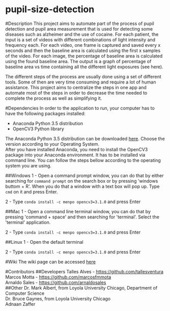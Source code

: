 # pupil-size-detection

#Description
This project aims to automate part of the process of pupil detection and pupil area measurement that is used for detecting some diseases such as alzheimer and the use of cocaine. For each patient, the input is a set of videos with different combinations of light intensity and frequency each. For each video, one frame is captured and saved every x seconds and then the baseline area is calculated using the first x samples of the video. For each image, the percentage of baseline area is calculated using the found baseline area. The output is a graph of percentage of baseline area vs time containing all the different light exposures (see here).

The different steps of the process are usually done using a set of different tools. Some of then are very time consuming and require a lot of human assistance. This project aims to centralize the steps in one app and automate most of the steps in order to decrease the time needed to complete the process as well as simplifying it.

#Dependencies
In order to the application to run, your computer has to have the following packages installed:
* Anaconda Python 3.5 distribution
* OpenCV3 Python library

The Anaconda Python 3.5 distribution can be downloaded [here](https://www.continuum.io/downloads). Choose the version according to your Operating System.  
After you have installed Anaconda, you need to install the OpenCV3 package into your Anaconda environment. It has to be installed via command line. You can follow the steps bellow according to the operating system you are using.

##Windows
1 - Open a command prompt window, you can do that by either searching for `command prompt` on the search box or by pressing 'windows buttom + R'. When you do that a window with a text box will pop up. Type `cmd` on it and press Enter.

2 - Type ```conda install -c menpo opencv3=3.1.0``` and press Enter


##Mac
1 - Open a command line terminal window, you can do that by pressing 'command + space' and then searching for 'terminal'. Select the 'terminal' application.

2 - Type ```conda install -c menpo opencv3=3.1.0``` and press Enter

##Linux
1 - Open the default terminal 

2 - Type ```conda install -c menpo opencv3=3.1.0``` and press Enter

#Wiki
The wiki page can be accessed [here](https://github.com/tallesventura/pupil-size-detection/wiki)

#Contributors
##Developers
Talles Alves - <https://github.com/tallesventura>  
Marcos Motta - <https://github.com/marcosfmmota>  
Arnaldo Sales - <https://github.com/arnaldosales>  
##Other
Dr. Mark Albert, from Loyola University Chicago, Department of Computer Science  
Dr. Bruce Gaynes, from Loyola University Chicago  
Adnaan Zaffer

